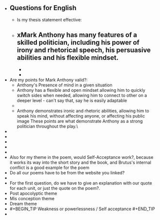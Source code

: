 - ## Questions for English
	- Is my thesis statement effective:
	- xMark Anthony has many features of a skilled politician, including his power of irony and rhetorical speech, his persuasive abilities and his flexible mindset.
		-
		-
		-
- Are my points for Mark Anthony valid?:
	- Anthony's Presence of mind in a given situation
	- Anthony has a flexible and open mindset allowing him to quickly switch sides when needed, allowing him to connect to other on a deeper level - can't say that, say he is easily adaptable
	-
	- Anthony demonstrates ironic and rhetoric abilities, allowing him to speak his mind, without affecting anyone, or affecting his public image
	  These points are what demonstrate Anthony as a strong politician throughout the play.\
-
-
-
-
-
- Also for my theme in the poem, would Self-Acceptance work?, because it works its way into the short story and the book, and Brutus's internal conflict is a good example for the poem
- Do all our poems have to be from the website you linked?
-
- For the first question, do we have to give an explanation with our quote for each unit, or just the quote on the poem?.
- Post apocolyptic theme
- Mis conception theme
- Dream theme
- #+BEGIN_TIP
  Weakness or powerlessness / Self acceptance
  #+END_TIP
-